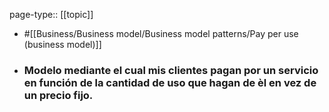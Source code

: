 page-type:: [[topic]]

- #[[Business/Business model/Business model patterns/Pay per use (business model)]]

- ### Modelo mediante el cual mis clientes pagan por un servicio en función de la cantidad de uso que hagan de èl en vez de un precio fijo.



